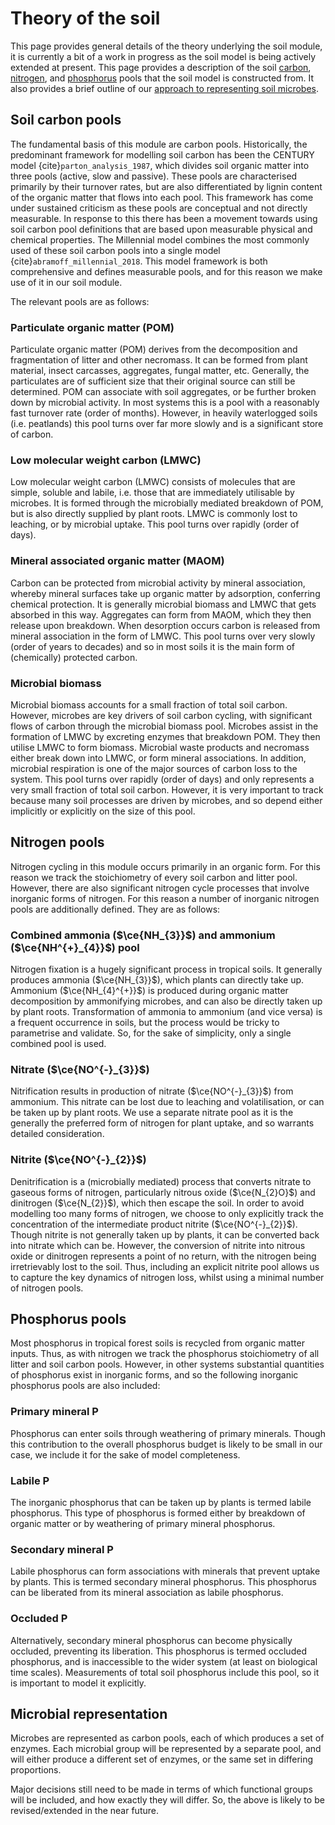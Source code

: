 # Theory of the soil

This page provides general details of the theory underlying the soil module, it is
currently a bit of a work in progress as the soil model is being actively extended at
present. This page provides a description of the soil [carbon](#soil-carbon-pools),
[nitrogen](#nitrogen-pools), and [phosphorus](#phosphorus-pools) pools that the soil
model is constructed from. It also provides a brief outline of our [approach to
representing soil microbes](#microbial-representation).

## Soil carbon pools

The fundamental basis of this module are carbon pools. Historically, the predominant
framework for modelling soil carbon has been the CENTURY model
{cite}`parton_analysis_1987`, which divides soil organic matter into three pools
(active, slow and passive). These pools are characterised primarily by their turnover
rates, but are also differentiated by lignin content of the organic matter that flows
into each pool. This framework has come under sustained criticism as these pools are
conceptual and not directly measurable. In response to this there has been a movement
towards using soil carbon pool definitions that are based upon measurable physical and
chemical properties. The Millennial model combines the most commonly used of these soil
carbon pools into a single model {cite}`abramoff_millennial_2018`. This model
framework is both comprehensive and defines measurable pools, and for this reason we
make use of it in our soil module.

The relevant pools are as follows:

### Particulate organic matter (POM)

Particulate organic matter (POM) derives from the decomposition and fragmentation of
litter and other necromass. It can be formed from plant material, insect carcasses,
aggregates, fungal matter, etc. Generally, the particulates are of sufficient size that
their original source can still be determined. POM can associate with soil aggregates,
or be further broken down by microbial activity. In most systems this is a pool with a
reasonably fast turnover rate (order of months). However, in heavily waterlogged soils
(i.e. peatlands) this pool turns over far more slowly and is a significant store of
carbon.

### Low molecular weight carbon (LMWC)

Low molecular weight carbon (LMWC) consists of molecules that are simple, soluble and
labile, i.e. those that are immediately utilisable by microbes. It is formed through the
microbially mediated breakdown of POM, but is also directly supplied by plant roots.
LMWC is commonly lost to leaching, or by microbial uptake. This pool turns over rapidly
(order of days).

### Mineral associated organic matter (MAOM)

Carbon can be protected from microbial activity by mineral association, whereby
mineral surfaces take up organic matter by adsorption, conferring chemical protection.
It is generally microbial biomass and LMWC that gets absorbed in this way. Aggregates
can form from MAOM, which they then release upon breakdown. When desorption occurs
carbon is released from mineral association in the form of LMWC. This pool turns over
very slowly (order of years to decades) and so in most soils it is the main form of
(chemically) protected carbon.

### Microbial biomass

Microbial biomass accounts for a small fraction of total soil carbon. However, microbes
are key drivers of soil carbon cycling, with significant flows of carbon through the
microbial biomass pool. Microbes assist in the formation of LMWC by excreting enzymes
that breakdown POM. They then utilise LMWC to form biomass. Microbial waste products and
necromass either break down into LMWC, or form mineral associations. In addition,
microbial respiration is one of the major sources of carbon loss to the system. This
pool turns over rapidly (order of days) and only represents a very small fraction of
total soil carbon. However, it is very important to track because many soil processes
are driven by microbes, and so depend either implicitly or explicitly on the size of
this pool.

## Nitrogen pools

Nitrogen cycling in this module occurs primarily in an organic form. For this reason we
track the stoichiometry of every soil carbon and litter pool. However, there are also
significant nitrogen cycle processes that involve inorganic forms of nitrogen. For this
reason a number of inorganic nitrogen pools are additionally defined. They are as
follows:

### Combined ammonia ($\ce{NH_{3}}$) and ammonium ($\ce{NH^{+}_{4}}$) pool

Nitrogen fixation is a hugely significant process in tropical soils. It generally
produces ammonia ($\ce{NH_{3}}$), which plants can directly take up. Ammonium
($\ce{NH_{4}^{+}}$) is produced during organic matter decomposition by ammonifying
microbes, and can also be directly taken up by plant roots. Transformation of ammonia to
ammonium (and vice versa) is a frequent occurrence in soils, but the process would be
tricky to parametrise and validate. So, for the sake of simplicity, only a single
combined pool is used.

### Nitrate ($\ce{NO^{-}_{3}}$)

Nitrification results in production of nitrate ($\ce{NO^{-}_{3}}$) from ammonium. This
nitrate can be lost due to leaching and volatilisation, or can be taken up by plant
roots. We use a separate nitrate pool as it is the generally the preferred form of
nitrogen for plant uptake, and so warrants detailed consideration.

### Nitrite ($\ce{NO^{-}_{2}}$)

Denitrification is a (microbially mediated) process that converts nitrate to gaseous
forms of nitrogen, particularly nitrous oxide ($\ce{N_{2}O}$) and dinitrogen
($\ce{N_{2}}$), which then escape the soil. In order to avoid modelling too many forms
of nitrogen, we choose to only explicitly track the concentration of the intermediate
product nitrite ($\ce{NO^{-}_{2}}$). Though nitrite is not generally taken up by
plants, it can be converted back into nitrate which can be. However, the conversion of
nitrite into nitrous oxide or dinitrogen represents a point of no return, with the
nitrogen being irretrievably lost to the soil. Thus, including an explicit nitrite pool
allows us to capture the key dynamics of nitrogen loss, whilst using a minimal number of
nitrogen pools.

## Phosphorus pools

Most phosphorus in tropical forest soils is recycled from organic matter inputs. Thus,
as with nitrogen we track the phosphorus stoichiometry of all litter and soil carbon
pools. However, in other systems substantial quantities of phosphorus exist in inorganic
forms, and so the following inorganic phosphorus pools are also included:

### Primary mineral P

Phosphorus can enter soils through weathering of primary minerals. Though this
contribution to the overall phosphorus budget is likely to be small in our case, we
include it for the sake of model completeness.

### Labile P

The inorganic phosphorus that can be taken up by plants is termed labile phosphorus.
This type of phosphorus is formed either by breakdown of organic matter or by weathering
of primary mineral phosphorus.

### Secondary mineral P

Labile phosphorus can form associations with minerals that prevent uptake by plants.
This is termed secondary mineral phosphorus. This phosphorus can be liberated from its
mineral association as labile phosphorus.

### Occluded P

Alternatively, secondary mineral phosphorus can become physically occluded, preventing
its liberation. This phosphorus is termed occluded phosphorus, and is inaccessible to
the wider system (at least on biological time scales). Measurements of total soil
phosphorus include this pool, so it is important to model it explicitly.

## Microbial representation

Microbes are represented as carbon pools, each of which produces a set of enzymes. Each
microbial group will be represented by a separate pool, and will either produce a
different set of enzymes, or the same set in differing proportions.

Major decisions still need to be made in terms of which functional groups will be
included, and how exactly they will differ. So, the above is likely to be
revised/extended in the near future.
